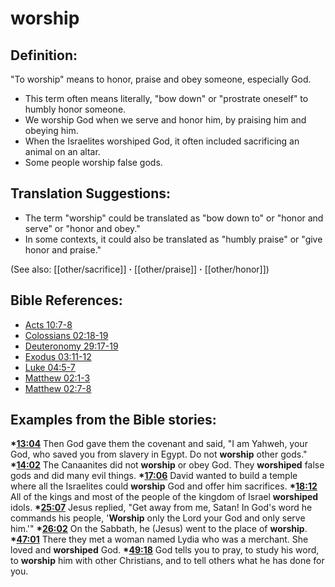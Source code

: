 # worship #

## Definition: ##

"To worship" means to honor, praise and obey someone, especially God.

* This term often means literally, "bow down" or "prostrate oneself" to humbly honor someone.
* We worship God when we serve and honor him, by praising him and obeying him.
* When the Israelites worshiped God, it often included sacrificing an animal on an altar. 
* Some people worship false gods.

## Translation Suggestions: ##

* The term "worship" could be translated as "bow down to" or "honor and serve" or "honor and obey."
* In some contexts, it could also be translated as "humbly praise" or "give honor and praise."
 
(See also: [[other/sacrifice]] **·** [[other/praise]] **·** [[other/honor]])  

## Bible References: ##

* [Acts 10:7-8](en/tn/act/help/10/07)
* [Colossians 02:18-19](en/tn/col/help/02/18)
* [Deuteronomy 29:17-19](en/tn/deu/help/29/17)
* [Exodus 03:11-12](en/tn/exo/help/03/11)
* [Luke 04:5-7](en/tn/luk/help/04/05)
* [Matthew 02:1-3](en/tn/mat/help/02/01)
* [Matthew 02:7-8](en/tn/mat/help/02/07)

## Examples from the Bible stories: ##

  __*[13:04](en/tn/obs/help/13/04)__  Then God gave them the covenant and said, "I am Yahweh, your God, who saved you from slavery in Egypt. Do not __worship__ other gods."
  __*[14:02](en/tn/obs/help/14/02)__  The Canaanites did not __worship__ or obey God. They __worshiped__ false gods and did many evil things.
  __*[17:06](en/tn/obs/help/17/06)__  David wanted to build a temple where all the Israelites could __worship__ God and offer him sacrifices.
  __*[18:12](en/tn/obs/help/18/12)__  All of the kings and most of the people of the kingdom of Israel __worshiped__ idols.
  __*[25:07](en/tn/obs/help/25/07)__  Jesus replied, "Get away from me, Satan! In God's word he commands his people, '__Worship__ only the Lord your God and only serve him.'"
  __*[26:02](en/tn/obs/help/26/02)__  On the Sabbath, he (Jesus) went to the place of __worship__.
  __*[47:01](en/tn/obs/help/47/01)__  There they met a woman named Lydia who was a merchant. She loved and __worshiped__ God.
  __*[49:18](en/tn/obs/help/49/18)__  God tells you to pray, to study his word, to __worship__ him with other Christians, and to tell others what he has done for you.